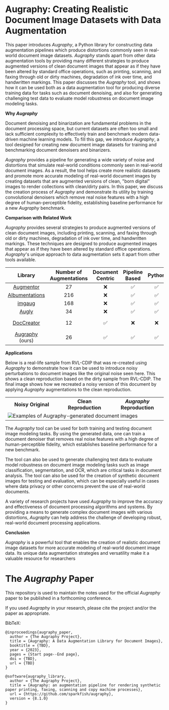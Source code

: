 # Augraphy: Creating Realistic Document Image Datasets with Data Augmentation

This paper introduces *Augraphy*, a Python library for constructing data augmentation pipelines which produce distortions commonly seen in real-world document image datasets. *Augraphy* stands apart from other data augmentation tools by providing many different strategies to produce augmented versions of clean document images that appear as if they have been altered by standard office operations, such as printing, scanning, and faxing through old or dirty machines, degradation of ink over time, and handwritten markings. This paper discusses the *Augraphy* tool, and shows how it can be used both as a data augmentation tool for producing diverse training data for tasks such as document denoising, and also for generating challenging test data to evaluate model robustness on document image modeling tasks.

**Why _Augraphy_**

Document denoising and binarization are fundamental problems in the document processing space, but current datasets are often too small and lack sufficient complexity to effectively train and benchmark modern data-driven machine learning models.  To fill this gap, we introduce _Augraphy_, a tool designed for creating new document image datasets for training and benchmarking document denoisers and binarizers.

_Augraphy_ provides a pipeline for generating a wide variety of noise and distortions that simulate real-world conditions commonly seen in real-world document images. As a result, the tool helps create more realistic datasets and promote more accurate modeling of real-world document images by creating datasets that are augmented versions of clean, "born digital" images to render collections with clean/dirty pairs.  In this paper, we discuss the creation process of _Augraphy_ and demonstrate its utility by training convolutional denoisers which remove real noise features with a high degree of human-perceptible fidelity, establishing baseline performance for a new _Augraphy_ benchmark.

**Comparison with Related Work**

_Augraphy_ provides several strategies to produce augmented versions of clean document images, including printing, scanning, and faxing through old or dirty machines, degradation of ink over time, and handwritten markings.  These techniques are designed to produce augmented images that appear as if they have been altered by standard office operations.  _Augraphy_'s unique approach to data augmentation sets it apart from other tools available.

<div style="text-align:center">

| Library               | Number of Augmentations | Document Centric | Pipeline Based | Python | License     |
|:---------------------:|:-----------------------:|:----------------:|:--------------:|:------:|:-----------:|
| [Augmentor](https://github.com/mdbloice/Augmentor)        | 27                     | :x:              | :white_check_mark:  | :white_check_mark: | MIT |
| [Albumentations](https://github.com/albumentations-team/albumentations) | 216                 | :x:              | :white_check_mark:  | :white_check_mark: | MIT |
| [imgaug](https://github.com/aleju/imgaug)            | 168                    | :x:              | :white_check_mark:  | :white_check_mark: | MIT |
| [Augly](https://github.com/facebo) | 34                     | :x:              | :white_check_mark:  | :white_check_mark: | MIT |
| [DocCreator](https://github.com/DocCreator/DocCreator)   | 12                     | :white_check_mark: | :x:             | :x:     | LGPL-3.0    |
| [Augraphy](https://github.com/sparkfish/augraphy) (ours)       | 26                 | :white_check_mark: | :white_check_mark:  | :white_check_mark: | MIT |

</div>

**Applications**

Below is a real-life sample from RVL-CDIP that was re-created using _Augraphy_ to demonstrate how it can be used to introduce noisy perturbations to document images like the original noise seen here.  This shows a clean reproduction based on the dirty sample from RVL-CDIP.  The final image shows how we recreated a noisy version of this document by applying _Augraphy_ augmentations to the clean reproduction.

<center>
  <table style="border-collapse: collapse;">
    <tr>
      <td align="center" width="33.33%" border="0"><b>Noisy Original</b></td>
      <td align="center" width="33.33%" border="0"><b>Clean Reproduction</b></td>
      <td align="center" width="33.33%" border="0"><b><em>Augraphy</em> Reproduction</b></td>
    </tr>
    <tr>
      <td colspan="3" border="0"><img src="https://raw.githubusercontent.com/sparkfish/augraphy-paper/dev/figures/archetype-memo.png" alt="Examples of Augraphy-generated document images"></td>
    </tr>
  </table>  
</center>

The _Augraphy_ tool can be used for both training and testing document image modeling tasks.  By using the generated data, one can train a document denoiser that removes real noise features with a high degree of human-perceptible fidelity, which establishes baseline performance for a new benchmark.

The tool can also be used to generate challenging test data to evaluate model robustness on document image modeling tasks such as image classification, segmentation, and OCR, which are critical tasks in document analysis. The tool can also be used for the creation of synthetic document images for testing and evaluation, which can be especially useful in cases where data privacy or other concerns prevent the use of real-world documents. 

A variety of research projects have used _Augraphy_ to improve the accuracy and effectiveness of document processing algorithms and systems. By providing a means to generate complex document images with various distortions, _Augraphy_ can help address the challenge of developing robust, real-world document processing applications.

**Conclusion**

_Augraphy_ is a powerful tool that enables the creation of realistic document image datasets for more accurate modeling of real-world document image data.  Its unique data augmentation strategies and versatility make it a valuable resource for researchers


# The _Augraphy_ Paper

This repository is used to maintain the notes used for the official _Augraphy_ paper to be published in a forthcoming conference.

If you used _Augraphy_ in your research, please cite the project and/or the paper as appropriate.

BibTeX:
```
@inproceedings{augraphy_paper,
  author = {The Augraphy Project},
  title = {Augraphy: A Data Augmentation Library for Document Images},
  booktitle = {TBD},
  year = {2023},
  pages = {Start page--End page},
  doi = {TBD},
  url = {TBD}
}

@software{augraphy_library,
  author = {The Augraphy Project},
  title = {Augraphy: an augmentation pipeline for rendering synthetic paper printing, faxing, scanning and copy machine processes},
  url = {https://github.com/sparkfish/augraphy},
  version = {8.1.0}
}
```

